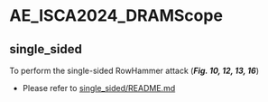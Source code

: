 # AE_ISCA2024_DRAMScope

## single_sided
To perform the single-sided RowHammer attack (***Fig. 10, 12, 13, 16***)
* Please refer to [single_sided/README.md](single_sided/README.md)